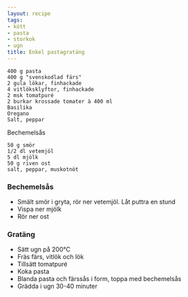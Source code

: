 ```yaml
---
layout: recipe
tags:
- kött
- pasta
- storkok
- ugn
title: Enkel pastagratäng
---
```


```
400 g pasta
400 g "svenskodlad färs"
2 gula lökar, finhackade
4 vitlöksklyftor, finhackade
2 msk tomatpuré
2 burkar krossade tomater à 400 ml
Basilika
Oregano
Salt, peppar
```

Bechemelsås
```
50 g smör
1/2 dl vetemjöl
5 dl mjölk
50 g riven ost
salt, peppar, muskotnöt
```
### Bechemelsås
* Smält smör i gryta, rör ner vetemjöl. Låt puttra en stund
* Vispa ner mjölk
* Rör ner ost
### Gratäng
* Sätt ugn på 200°C
* Fräs färs, vitlök och lök
* Tillsätt tomatpuré
* Koka pasta
* Blanda pasta och färssås i form, toppa med bechemelsås
* Grädda i ugn 30-40 minuter
